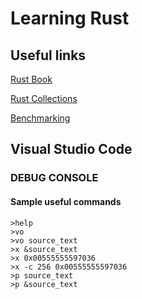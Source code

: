 # Learning Rust

## Useful links

[Rust Book](https://www.cs.brandeis.edu/~cs146a/rust/doc-02-21-2015/book/README.html)

[Rust Collections](https://doc.rust-lang.org/std/collections/index.html)

[Benchmarking](https://bheisler.github.io/criterion.rs/book/)

## Visual Studio Code

### DEBUG CONSOLE

#### Sample useful commands

    >help
    >vo
    >vo source_text
    >x &source_text
    >x 0x00555555597036
    >x -c 256 0x00555555597036
    >p source_text
    >p &source_text
